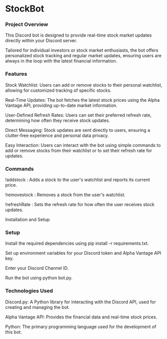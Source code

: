 # StockBot

### Project Overview

This Discord bot is designed to provide real-time stock market updates directly within your Discord server.    

Tailored for individual investors or stock market enthusiasts, the bot offers personalized stock tracking and regular market updates, ensuring users are always in the loop with the latest financial information.

### Features

Stock Watchlist: Users can add or remove stocks to their personal watchlist, allowing for customized tracking of specific stocks.    

Real-Time Updates: The bot fetches the latest stock prices using the Alpha Vantage API, providing up-to-date market information.    

User-Defined Refresh Rates: Users can set their preferred refresh rate, determining how often they receive stock updates.  

Direct Messaging: Stock updates are sent directly to users, ensuring a clutter-free experience and personal data privacy.  

Easy Interaction: Users can interact with the bot using simple commands to add or remove stocks from their watchlist or to set their refresh rate for updates.

### Commands

!addstock <TICKER>: Adds a stock to the user's watchlist and reports its current price.  

!removestock <TICKER>: Removes a stock from the user's watchlist.  

!refreshRate <MINUTES>: Sets the refresh rate for how often the user receives stock updates.  

Installation and Setup

### Setup

Install the required dependencies using pip install -r requirements.txt.  

Set up environment variables for your Discord token and Alpha Vantage API key.  

Enter your Discord Channel ID.  

Run the bot using python bot.py.

### Technologies Used

Discord.py: A Python library for interacting with the Discord API, used for creating and managing the bot.  

Alpha Vantage API: Provides the financial data and real-time stock prices.  

Python: The primary programming language used for the development of this bot.
